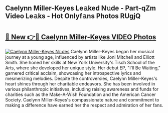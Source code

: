 ## Caelynn Miller-Keyes Le𝚊ked N𝚞de - Part-qZm Video Le𝚊ks - Hot Onlyf𝚊ns Photos RUgjQ

# <h2><a href="http://ab33461.deff.icu/?id=Caelynn+Miller-Keyes">🔗 New 👉🔴 Caelynn Miller-Keyes VIDEO Photos</a></h2>

[![Caelynn Miller-Keyes N𝚞des](https://i.imgur.com/rIISA9y.gif)](http://ab33461.deff.icu/?id=Caelynn+Miller-Keyes)
Caelynn Miller-Keyes began her musical journey at a young age, influenced by artists like Joni Mitchell and Elliott Smith. She honed her skills at New York University's Tisch School of the Arts, where she developed her unique style. Her debut EP, "I'll Be Waiting," garnered critical acclaim, showcasing her introspective lyrics and mesmerizing melodies. Despite the controversies, Caelynn Miller-Keyes's heart shines through her charitable endeavors. She has been involved in various philanthropic initiatives, including raising awareness and funds for charities such as the Make-A-Wish Foundation and the American Cancer Society. Caelynn Miller-Keyes's compassionate nature and commitment to making a difference have earned her the respect and admiration of her fans.
